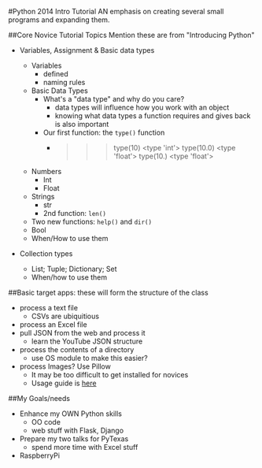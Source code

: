 #Python 2014 Intro Tutorial
AN emphasis on creating several small programs and expanding them.


##Core Novice Tutorial Topics
Mention these are from "Introducing Python"
-  Variables, Assignment & Basic data types
    +  Variables
        *  defined
        *  naming rules
    +  Basic Data Types
        *  What's a "data type" and why do you care?
            -  data types will influence how you work with an object
            -  knowing what data types a function requires and gives back is also important
        *  Our first function: the `type()` function
            -  >>> type(10)
                <type 'int'>
                >>> type(10.0)
                <type 'float'>
                >>> type(10.)
                <type 'float'>
    +  Numbers
        +   Int
        +   Float
    +   Strings
        *   str
        *   2nd function: `len()`
    +   Two new functions: `help()` and `dir()`
    +   Bool
    +  When/How to use them

-  Collection types
    +  List; Tuple; Dictionary; Set
    +  When/how to use them


##Basic target apps: these will form the structure of the class
+  process a text file
    *  CSVs are ubiquitious
+  process an Excel file
+  pull JSON from the web and process it
    *  learn the YouTube JSON structure
+  process the contents of a directory
    *  use OS module to make this easier?
+  process Images? Use Pillow
    *  It may be too difficult to get installed for novices
    *  Usage guide is [here](https://pillow.readthedocs.org/en/latest/guides.html)

##My Goals/needs
-  Enhance my OWN Python skills
    +  OO code
    +  web stuff with Flask, Django
-  Prepare my two talks for PyTexas
    +  spend more time with Excel stuff
-  RaspberryPi
